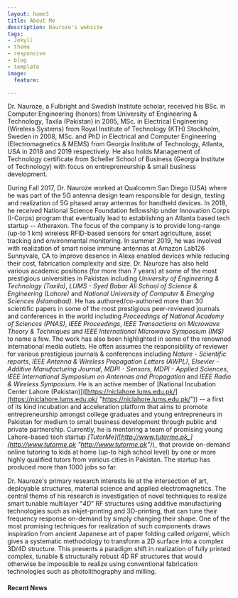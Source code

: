 ```yaml
---
layout: home3
title: About Me
description: Nauroze's website
tags:
- Jekyll
- theme
- responsive
- blog
- template
image:
  feature: 

---
```

Dr. Nauroze, a Fulbright and Swedish Institute scholar, received his BSc. in Computer Engineering (honors) from University of Engineering & Technology, Taxila (Pakistan) in 2005, MSc. in Electrical Engineering (Wireless Systems) from Royal Institute of Technology (KTH) Stockholm, Sweden in 2008, MSc. and PhD in Electrical and Computer Engineering (Electromagnetics & MEMS) from Georgia Institute of Technology, Atlanta, USA in 2018 and 2019 respectively. He also holds Management of Technology certificate from Scheller School of Business (Georgia Institute of Technology) with focus on entrepreneurship & small business development.

During Fall 2017, Dr. Nauroze worked at Qualcomm San Diego (USA) where he was part of the 5G antenna design team responsible for design, testing and realization of 5G phased array antennas for handheld devices. In 2018, he received National Science Foundation fellowship under Innovation Corps (I-Corps) program that eventually lead to establishing an Atlanta based tech startup -- Atheraxon. The focus of the company is to provide long-range (up-to 1 km) wireless RFID-based sensors for smart agriculture, asset tracking and environmental monitoring. In summer 2019, he was involved with realization of smart noise immune antennas at Amazon Lab126 Sunnyvale, CA to improve desence in Alexa enabled devices while reducing their cost, fabrication complexity and size. Dr. Nauroze has also held various academic positions (for more than 7 years) at some of the most prestigious universities in Pakistan including _University of Engineering & Technology (Taxila)_, _LUMS - Syed Babar Ali School of Science & Engineering (Lahore)_ and _National University of Computer & Emerging Sciences (Islamabad)_. He has authored/co-authored more than 30 scientific papers in some of the most prestigious peer-reviewed journals and conferences in the world including _Proceedings of National Academy of Sciences (PNAS)_, _IEEE Proceedings_, _IEEE Transactions on Microwave Theory & Techniques_ and _IEEE International Microwave Symposium (IMS)_ to name a few. The work has also been highlighted in some of the renowned international media outlets. He often assumes the responsibility of reviewer for various prestigious journals & conferences including _Nature - Scientific reports_, _IEEE Antenna & Wireless Propagation Letters (AWPL)_, _Elsevier - Additive Manufacturing Journal_, _MDPI - Sensors_, _MDPI - Applied Sciences_, _IEEE International Symposium on Antennas and Propagation_ and _IEEE Radio & Wireless Symposium_. He is an active member of \[National Incubation Center Lahore (Pakistan)\]([https://niclahore.lums.edu.pk/](https://niclahore.lums.edu.pk/ "https://niclahore.lums.edu.pk/")) -- a first of its kind incubation and acceleration platform that aims to promote entrepreneurship amongst college graduates and young entrepreneurs in Pakistan for medium to small business development through public and private partnership. Currently, he is mentoring a team of promising young Lahore-based tech startup _\[TutorMe\](_[_http://www.tutorme.pk_](http://www.tutorme.pk "http://www.tutorme.pk")_)_ that provide on-demand online tutoring to kids at home (up-to high school level) by one or more highly qualified tutors from various cities in Pakistan. The startup has produced more than 1000 jobs so far.

Dr. Nauroze's primary research interests lie at the intersection of art, deployable structures, material science and applied electromagnetics. The central theme of his research is investigation of novel techniques to realize smart tunable multilayer “_4D_” RF structures using additive manufacturing technologies such as inkjet-printing and 3D-printing, that can tune their frequency response on-demand by simply changing their shape. One of the most promising techniques for realization of such components draws inspiration from ancient Japanese art of paper folding called _origami_, which gives a systematic methodology to transform a 2D surface into a complex 3D/4D structure. This presents a paradigm shift in realization of fully printed complex, tunable & structurally robust 4D RF structures that would otherwise be impossible to realize using conventional fabrication technologies such as photolithography and milling.

#### Recent News